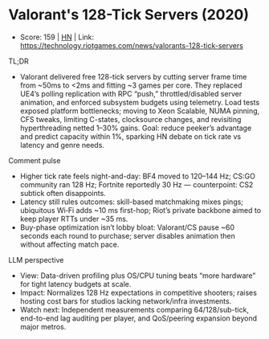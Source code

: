 # Valorant's 128-Tick Servers (2020)

- Score: 159 | [HN](https://news.ycombinator.com/item?id=45496146) | Link: https://technology.riotgames.com/news/valorants-128-tick-servers

TL;DR
- Valorant delivered free 128-tick servers by cutting server frame time from ~50ms to <2ms and fitting ~3 games per core. They replaced UE4’s polling replication with RPC “push,” throttled/disabled server animation, and enforced subsystem budgets using telemetry. Load tests exposed platform bottlenecks; moving to Xeon Scalable, NUMA pinning, CFS tweaks, limiting C-states, clocksource changes, and revisiting hyperthreading netted 1–30% gains. Goal: reduce peeker’s advantage and predict capacity within 1%, sparking HN debate on tick rate vs latency and genre needs.

Comment pulse
- Higher tick rate feels night-and-day: BF4 moved to 120–144 Hz; CS:GO community ran 128 Hz; Fortnite reportedly 30 Hz — counterpoint: CS2 subtick often disappoints.
- Latency still rules outcomes: skill-based matchmaking mixes pings; ubiquitous Wi‑Fi adds ~10 ms first-hop; Riot’s private backbone aimed to keep player RTTs under ~35 ms.
- Buy-phase optimization isn’t lobby bloat: Valorant/CS pause ~60 seconds each round to purchase; server disables animation then without affecting match pace.

LLM perspective
- View: Data-driven profiling plus OS/CPU tuning beats “more hardware” for tight latency budgets at scale.
- Impact: Normalizes 128 Hz expectations in competitive shooters; raises hosting cost bars for studios lacking network/infra investments.
- Watch next: Independent measurements comparing 64/128/sub-tick, end-to-end lag auditing per player, and QoS/peering expansion beyond major metros.
